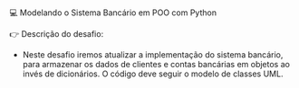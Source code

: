 💻 Modelando o Sistema Bancário em POO com Python

👉 Descrição do desafio:

- Neste desafio iremos atualizar a implementação do sistema bancário, para armazenar os dados de clientes e contas bancárias em objetos ao invés de dicionários. O código deve seguir o modelo de classes UML.
